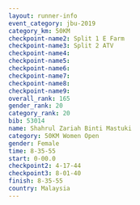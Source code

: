 ```yaml
---
layout: runner-info 
event_category: jbu-2019 
category_km: 50KM 
checkpoint-name2: Split 1 E Farm 
checkpoint-name3: Split 2 ATV 
checkpoint-name4: 
checkpoint-name5: 
checkpoint-name6: 
checkpoint-name7: 
checkpoint-name8: 
checkpoint-name9: 
overall_rank: 165
gender_rank: 20
category_rank: 20
bib: 53014
name: Shahrul Zariah Binti Mastuki
category: 50KM Women Open
gender: Female
time: 8-35-55
start: 0-00.0
checkpoint2: 4-17-44
checkpoint3: 8-01-40
finish: 8-35-55
country: Malaysia
---
```


